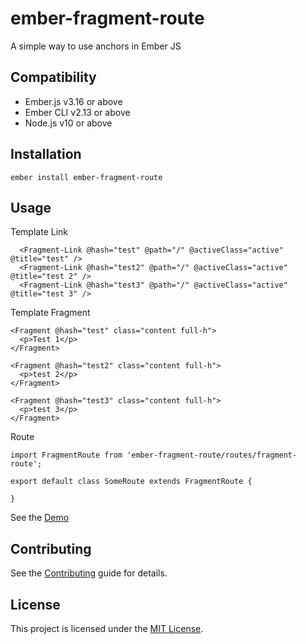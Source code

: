 # ember-fragment-route

A simple way to use anchors in Ember JS

## Compatibility

- Ember.js v3.16 or above
- Ember CLI v2.13 or above
- Node.js v10 or above

## Installation

```
ember install ember-fragment-route
```

## Usage
Template
Link
```
  <Fragment-Link @hash="test" @path="/" @activeClass="active" @title="test" />
  <Fragment-Link @hash="test2" @path="/" @activeClass="active" @title="test 2" />
  <Fragment-Link @hash="test3" @path="/" @activeClass="active" @title="test 3" />

```
Template Fragment
```
<Fragment @hash="test" class="content full-h">
  <p>Test 1</p>
</Fragment>

<Fragment @hash="test2" class="content full-h">
  <p>test 2</p>
</Fragment>

<Fragment @hash="test3" class="content full-h">
  <p>test 3</p>
</Fragment>
```

Route
```
import FragmentRoute from 'ember-fragment-route/routes/fragment-route';

export default class SomeRoute extends FragmentRoute {

}

```

See the [Demo](https://ember-fragment-route.vercel.app/)

## Contributing

See the [Contributing](CONTRIBUTING.md) guide for details.

## License

This project is licensed under the [MIT License](LICENSE.md).
